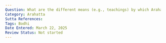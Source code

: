 ```yaml
---
Question: What are the different means (e.g., teachings) by which Arahatta can be attained?
Category: Arahatta
Sutta References:
Tags: Bodhi
Date Entered: March 22, 2025
Review Status: Not started
---
```

